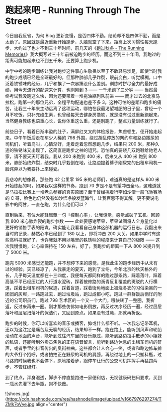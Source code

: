 # 跑起来吧 - Running Through The Street

今日自我反省，为何 Blog 更新变慢，是否四体不勤。结论却不是四体不勤，而是太勤了。原因就是最近重新开始跑步，头脑就空了下来。距离上次习惯性每天跑步，大约过了也才不到三十年时间，前几天的《[跑过秋冬 - The Running Memories](https://someonegao.com/the-running-memories)》我大概写过三十年前被迫跑步的经历。而这不到三十年间，我跑过的距离可能加起来也不到五千米，还要算上跑步机。

中学中考的跑步训练让我对跑步这件事心生敬畏以至于不敢轻易涉足，即使当时我的跑步成绩已经是全班最好的，但那种肺部几乎炸裂，眼前变白，听觉模糊，口中泛着铁锈味的经历，几乎和挨了一次暴揍没什么差别。训练时拼尽全力的最好成绩，用今天流行的配速来计算，也刚刚到 3 —— 一千米跑了三分钟 —— 当然最终考试我没跑这么快，因为还要带着一堆拖油瓶列队前进 —— 而才过去的北京马拉松，跑第一的那位兄弟，全程平均配速也差不多 3，这种可怕的差距和跑步的痛苦，让我三十年来主动远离了这项运动，哪怕在我最渴望减肥的日子里，曾经一个月不吃饭，只补充维生素，也曾经每天去健身房撸铁，就是没有试过重新跑起来。当然健身教练也语重心长，说你体重这么重，还是别跑了，整点力量训练就行了。

前些日子，看着日渐丰盈的肚子，满屏红叉叉的体检报告，焦虑顿生，便开始走起来。中午午饭后走在车少人稀的 798 外围，绕过胡乱停放的网约车和路边撒尿的司机们，听着鸟叫，心情渐好，走着走着忽然想跑几步，结果只 200 米，那种久违的铁锈味又出现了，这简直是跑步之神的诅咒。恐怕真的要烧几双跑鞋给祂老人家，请不要天天盯着我。我从 200 米跑到 400 米，后来又从 400 米 跑到 800 米，肺部始终炸裂，结束时几乎栽倒在地，让路边提着裤子刚尿完的出租车司机一脸诧异以为我要扑上来碰瓷。

我悲凉的想像着，那些跑 42 公里零 195 米的老师们，难道真的是这样从 800 米开始练起的吗，如果我以这样的节奏，跑到 70 岁是不是有望冲击全马，这难道就是马拉松比赛上一堆老头参赛的真实原因？至于曾经挑着行李如沙僧一般飞驰赛场的 C 哥，脸色也仍然没有如沙悟净般发蓝晦气，让我百思不得其解。更不要说电影中的阿甘，一直在跑，为什么他们可以？

直到后来，有位大能轻飘飘一句「控制心率」，让我惊觉，感觉点破了玄机。回顾我 800 米心肺炸裂的跑步参数 —— 此处要感谢苹果，苹果试图将人全身量化以更好的销售手表的阳谋，确实能让我看看自己身体这部机器的运行日志。我翻出来当时的记录，赫然心率已经到了 180 以上，即将冲击 200 大关。如果中学时有这些高科技就好了，也许我就不用以嘴里的铁锈味的程度来计算自己的极限 —— 这次我慢慢跑，让心率保持在 150 左右，好了，我跑步的距离一下从 800 米提升到了 5000 米。

跑完 5000 米感觉还能跑，并不想停下来的感觉，是我此生的跑步经历中从未有过的经验。天已经凉了，从我暴走的夏天，跑到了立冬，今年北京的秋天格外的长，几乎每天温度都在十三四度，我便每天都同样的跑过那条路，踩着落叶，踩着高低不平已经压烂的人行道水泥砖，踩着被修路的沥青反复覆盖的斑驳的人行横道，踩着出租车司机的尿迹，踩着盲道，踩着街角地面上被烧冬衣的习俗染黑的一团团的灰烬，一路跑过去，跑过垃圾站，跑过成都小吃，跑过一群群饭后徜徉的附近的公司职员们，跑过 798 艺术区的一个又一个大门。哦快转了一整圈，我折返，反过来再来一圈。刚才那些仿佛如电影倒放，再反过次序经历一遍，经过层层落叶和层层扫落叶的保洁们，又回到原点。如果没有过瘾，那就再折返。

跑步的时候，你可以听喜欢的音乐或播客，抑或什么都不听。一次我忘记带耳机，还以为这注定是痛苦及无聊的经历，结果却不一样。跑在路上，能听到风声和轮胎滚动在地面的声音，能听到过往汽车里的音乐飘过，能听到路边拉手散步的小姐妹的私语，还能听到外卖员焦急的正在语音留言，能听到路边休息的出租车司机的鼾声，或者手里的抖音传出的臭街神曲。这些都会让人会心一笑，或者和路边修车摊的大爷打个招呼，或者拍拍正在野尿的司机的肩膀，再绕过地上的一只塑料瓶，过马路的时候我也不会停下，原地踏着步，跟停车让行的公交司机挥挥手再猛跑两步，不管红绿灯。

到了终点，浑身湿透，脚步不停直接跑进一家便利店，无视健康码扫码要求，买到一瓶水先灌下去半瓶，岂不快哉。


![shoes.jpg](https://cdn.hashnode.com/res/hashnode/image/upload/v1667976297274/TZMk7oVye.jpg align="center")
